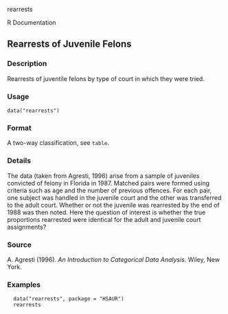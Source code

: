 rearrests

R Documentation

##  Rearrests of Juvenile Felons

### Description

Rearrests of juventile felons by type of court in which they were tried.

### Usage

    data("rearrests")

### Format

A two-way classification, see `table`.

### Details

The data (taken from Agresti, 1996) arise from a sample of juveniles convicted
of felony in Florida in 1987. Matched pairs were formed using criteria such as
age and the number of previous offences. For each pair, one subject was
handled in the juvenile court and the other was transferred to the adult
court. Whether or not the juvenile was rearrested by the end of 1988 was then
noted. Here the question of interest is whether the true proportions
rearrested were identical for the adult and juvenile court assignments?

### Source

A. Agresti (1996). _An Introduction to Categorical Data Analysis_. Wiley, New
York.

### Examples

    
    
      data("rearrests", package = "HSAUR")
      rearrests
    

